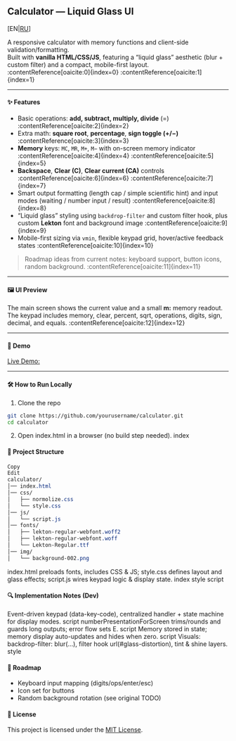 ## Calculator — Liquid Glass UI

[EN|[RU](./README_RU.md)]

A responsive calculator with memory functions and client-side validation/formatting.  
Built with **vanilla HTML/CSS/JS**, featuring a “liquid glass” aesthetic (blur + custom filter) and a compact, mobile-first layout. :contentReference[oaicite:0]{index=0} :contentReference[oaicite:1]{index=1}

---

#### ✨ Features
- Basic operations: **add, subtract, multiply, divide** (=) :contentReference[oaicite:2]{index=2}
- Extra math: **square root**, **percentage**, **sign toggle (+/−)** :contentReference[oaicite:3]{index=3}
- **Memory** keys: `MC`, `MR`, `M+`, `M−` with on-screen memory indicator :contentReference[oaicite:4]{index=4} :contentReference[oaicite:5]{index=5}
- **Backspace**, **Clear (C)**, **Clear current (CA)** controls :contentReference[oaicite:6]{index=6} :contentReference[oaicite:7]{index=7}
- Smart output formatting (length cap / simple scientific hint) and input modes (waiting / number input / result) :contentReference[oaicite:8]{index=8}
- “Liquid glass” styling using `backdrop-filter` and custom filter hook, plus custom **Lekton** font and background image :contentReference[oaicite:9]{index=9}
- Mobile-first sizing via `vmin`, flexible keypad grid, hover/active feedback states :contentReference[oaicite:10]{index=10}

> Roadmap ideas from current notes: keyboard support, button icons, random background. :contentReference[oaicite:11]{index=11}

---

#### 🖼 UI Preview
The main screen shows the current value and a small **m:** memory readout. The keypad includes memory, clear, percent, sqrt, operations, digits, sign, decimal, and equals. :contentReference[oaicite:12]{index=12}

---

#### 🚀 Demo
[Live Demo:](https://stasganiev.github.io/calculator/)

---

#### 🛠 How to Run Locally
1) Clone the repo

```bash
git clone https://github.com/yourusername/calculator.git
cd calculator
```

2) Open index.html in a browser (no build step needed). index

#### 📂 Project Structure
```css
Copy
Edit
calculator/
│── index.html
│── css/
│   ├── normolize.css
│   └── style.css
│── js/
│   └── script.js
│── fonts/
│   ├── lekton-regular-webfont.woff2
│   ├── lekton-regular-webfont.woff
│   └── Lekton-Regular.ttf
│── img/
│   └── background-002.png
```

index.html preloads fonts, includes CSS & JS; style.css defines layout and glass effects; script.js wires keypad logic & display state. index style script

#### 🔍 Implementation Notes (Dev)
Event-driven keypad (data-key-code), centralized handler + state machine for display modes. script
numberPresentationForScreen trims/rounds and guards long outputs; error flow sets E. script
Memory stored in state; memory display auto-updates and hides when zero. script
Visuals: backdrop-filter: blur(...), filter hook url(#glass-distortion), tint & shine layers. style

#### 🧭 Roadmap
- Keyboard input mapping (digits/ops/enter/esc)
- Icon set for buttons
- Random background rotation
(see original TODO)

#### 📜 License
This project is licensed under the [MIT License](./LICENSE).
